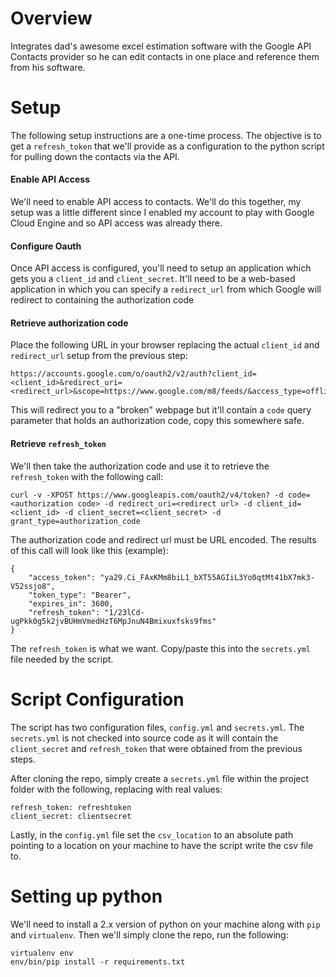 Overview
===
Integrates dad's awesome excel estimation software with the Google API Contacts provider so he can edit contacts in one place and reference them from his software.

Setup
===
The following setup instructions are a one-time process. The objective is to get a `refresh_token` that we'll provide as a configuration to the python script for pulling down the contacts via the API.

#### Enable API Access
We'll need to enable API access to contacts. We'll do this together, my setup was a little different since I enabled my account to play with Google Cloud Engine and so API access was already there.

#### Configure Oauth
Once API access is configured, you'll need to setup an application which gets you a `client_id` and `client_secret`. It'll need to be a web-based application in which you can specify a `redirect_url` from which Google will redirect to containing the authorization code

#### Retrieve authorization code
Place the following URL in your browser replacing the actual `client_id` and `redirect_url` setup from the previous step:
    
    https://accounts.google.com/o/oauth2/v2/auth?client_id=<client_id>&redirect_uri=<redirect_url>&scope=https://www.google.com/m8/feeds/&access_type=offline&response_type=code
    
This will redirect you to a "broken" webpage but it'll contain a `code` query parameter that holds an authorization code, copy this somewhere safe.

#### Retrieve `refresh_token`
We'll then take the authorization code and use it to retrieve the `refresh_token` with the following call:

    curl -v -XPOST https://www.googleapis.com/oauth2/v4/token? -d code=<authorization code> -d redirect_uri=<redirect url> -d client_id=<client_id> -d client_secret=<client_secret> -d grant_type=authorization_code

The authorization code and redirect url must be URL encoded. The results of this call will look like this (example):

    {    
        "access_token": "ya29.Ci_FAxKMm8biL1_bXT55AGIiL3Yo0qtMt41bX7mk3-V52ssjo8", 
        "token_type": "Bearer", 
        "expires_in": 3600, 
        "refresh_token": "1/23lCd-ugPkk0g5k2jvBUHmVmedHzT6MpJnuN4Bmixuxfsks9fms"
    }

The `refresh_token` is what we want. Copy/paste this into the `secrets.yml` file needed by the script.

Script Configuration
====
The script has two configuration files, `config.yml` and `secrets.yml`. The `secrets.yml` is not checked into source code as it will contain the `client_secret` and `refresh_token` that were obtained from the previous steps.

After cloning the repo, simply create a `secrets.yml` file within the project folder with the following, replacing with real values:

    refresh_token: refreshtoken
    client_secret: clientsecret
    
Lastly, in the `config.yml` file set the `csv_location` to an absolute path pointing to a location on your machine to have the script write the csv file to.

Setting up python
====
We'll need to install a 2.x version of python on your machine along with `pip` and `virtualenv`. Then we'll simply clone the repo, run the following:

    virtualenv env
    env/bin/pip install -r requirements.txt
